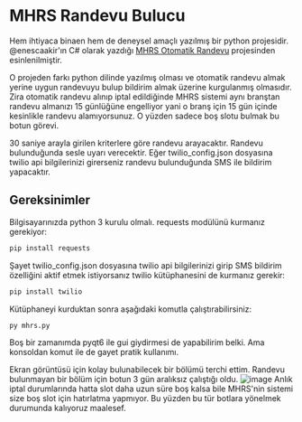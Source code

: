 # MHRS Randevu Bulucu

Hem ihtiyaca binaen hem de deneysel amaçlı yazılmış bir python projesidir. @enescaakir'ın C# olarak yazdığı [MHRS Otomatik Randevu](https://github.com/enescaakir/MHRS-OtomatikRandevu) projesinden esinlenilmiştir.

O projeden farkı python dilinde yazılmış olması ve otomatik randevu almak yerine uygun randevuyu bulup bildirim almak üzerine kurgulanmış olmasıdır. Zira otomatik randevu alınıp iptal edildiğinde MHRS sistemi aynı branştan randevu almanızı 15 günlüğüne engelliyor yani o branş için 15 gün içinde kesinlikle randevu alamıyorsunuz. O yüzden sadece boş slotu bulmak bu botun görevi.

30 saniye arayla girilen kriterlere göre randevu arayacaktır. Randevu bulunduğunda sesle uyarı verecektir. Eğer twilio_config.json dosyasına twilio api bilgilerinizi girerseniz randevu bulunduğunda SMS ile bildirim yapacaktır.

## Gereksinimler

Bilgisayarınızda python 3 kurulu olmalı. requests modülünü kurmanız gerekiyor:

```bash
pip install requests
```

Şayet twilio_config.json dosyasına twilio api bilgilerinizi girip SMS bildirim özelliğini aktif etmek istiyorsanız twilio kütüphanesini de kurmanız gerekir:

```bash
pip install twilio
```

Kütüphaneyi kurduktan sonra aşağıdaki komutla çalıştırabilirsiniz:

```bash
py mhrs.py
```

Boş bir zamanımda pyqt6 ile gui giydirmesi de yapabilirim belki. Ama konsoldan komut ile de gayet pratik kullanımı.

Ekran görüntüsü için kolay bulunabilecek bir bölümü terchi ettim. Randevu bulunmayan bir bölüm için botun 3 gün aralıksız çalıştığı oldu. 
![image](https://github.com/omergorur/mhrs-randevu-bulucu/assets/102440553/3c1f4142-8947-40d5-b469-11fbcceb92c5)
Anlık iptal durumlarında hatta slot daha uzun süre boş kalsa bile MHRS'nin sistemi size boş slot için hatırlatma yapmıyor. Bu yüzden bu tür botlara yönelmek durumunda kalıyoruz maalesef.
